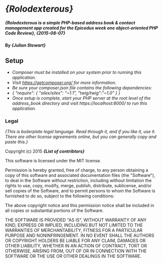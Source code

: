 # _{Rolodexterous}_

##### _{Rolodexterous is a simple PHP-based address book & contact management app created for the Epicodus week one object-oriented PHP Code Review}, {2015-08-07}_

#### By _**{Julian Stewart}**_

## Setup

* _Composer must be installed on your system prior to running this application._
* _Visit https://getcomposer.org/ for more information._
* _Be sure your composer.json file contains the following dependencies:_
* _{
    "require": {
        "silex/silex": "~1.1",
        "twig/twig":"~1.0"
    }
}_
* _Once setup is complete, start your PHP server at the root level of the address_book directory and visit https://localhost:8000/ to run this application._

### Legal

*{This is boilerplate legal language. Read through it, and if you like it, use it. There are other license agreements online, but you can generally copy and paste this.}*

Copyright (c) 2015 **_{List of contribtors}_**

This software is licensed under the MIT license.

Permission is hereby granted, free of charge, to any person obtaining a copy
of this software and associated documentation files (the "Software"), to deal
in the Software without restriction, including without limitation the rights
to use, copy, modify, merge, publish, distribute, sublicense, and/or sell
copies of the Software, and to permit persons to whom the Software is
furnished to do so, subject to the following conditions:

The above copyright notice and this permission notice shall be included in
all copies or substantial portions of the Software.

THE SOFTWARE IS PROVIDED "AS IS", WITHOUT WARRANTY OF ANY KIND, EXPRESS OR
IMPLIED, INCLUDING BUT NOT LIMITED TO THE WARRANTIES OF MERCHANTABILITY,
FITNESS FOR A PARTICULAR PURPOSE AND NONINFRINGEMENT. IN NO EVENT SHALL THE
AUTHORS OR COPYRIGHT HOLDERS BE LIABLE FOR ANY CLAIM, DAMAGES OR OTHER
LIABILITY, WHETHER IN AN ACTION OF CONTRACT, TORT OR OTHERWISE, ARISING FROM,
OUT OF OR IN CONNECTION WITH THE SOFTWARE OR THE USE OR OTHER DEALINGS IN
THE SOFTWARE.
